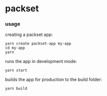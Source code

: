 # packset

### usage
creating a packset app:
```
yarn create packset-app my-app
cd my-app
yarn
```

runs the app in development mode:
```
yarn start
```

builds the app for production to the build folder:
```
yarn build
```
